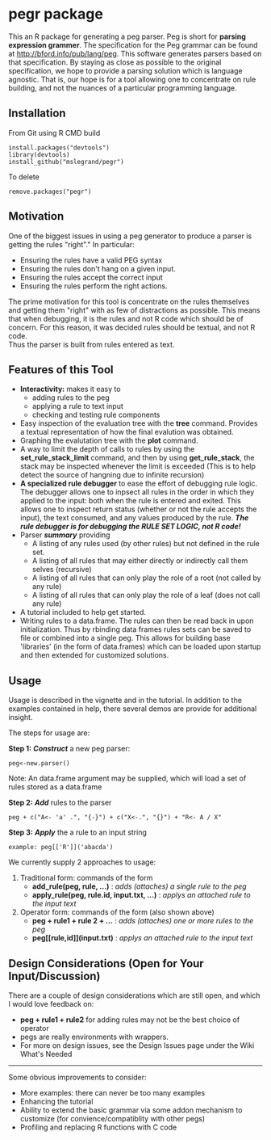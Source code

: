pegr package
====

This an R package for generating a peg parser. Peg is short for
**parsing expression grammer**. The specification for the Peg grammar can be found at http://bford.info/pub/lang/peg. 
This software generates parsers based on that specification. By staying as close as possible to the 
original specification, we hope to provide a parsing solution which is language agnostic. That is, our hope is 
for a tool allowing one to concentrate on rule building, and not the nuances of a particular programming language.

Installation
-----

From Git using R CMD build
```
install.packages("devtools")
library(devtools)
install_github("mslegrand/pegr")

```
To delete
```
remove.packages("pegr")
```

Motivation
------

One of the biggest issues in using a peg generator to produce a parser is getting the rules "right"."
In particular:
* Ensuring the rules have a valid PEG syntax
* Ensuring the rules don't hang on a given input.
* Ensuring the rules accept the correct input
* Ensuring the rules perform the right actions.

The prime motivation for this tool is concentrate on the rules themselves and getting them "right" with as
few of distractions as possible. This means that when debugging, it is the rules and not R code which should be of 
concern. For this reason, it was decided rules should be textual, and not R code.  
Thus the parser is built from rules entered as text.


Features of this Tool
-------
*  **Interactivity:**  makes it easy to 
    *  adding rules to the peg
    *  applying a rule to text input
    *  checking  and testing rule components
*  Easy inspection of the evaluation tree with the **tree** command. Provides a textual representation of how the final evalution was obtained.
*  Graphing the evalutation tree with the **plot** command. 
*  A way to limit the depth of calls to rules by using the **set_rule_stack_limit** command, and then by using **get_rule_stack**, the stack may be inspected whenever the limit is exceeded (This is to help detect the source of  hangning due to infinite recursion)
*  **A  specialized rule debugger** to ease the effort of debugging rule logic.  The debugger allows one to inpsect all rules in the order in which they applied to the input: both when the rule is entered and exited. This allows one to inspect return status (whether or not the rule accepts the input), the text consumed, and any values produced by the rule.  ***The rule debugger is for debugging the RULE SET LOGIC, not R code!***
* Parser ***summary*** providing
   * A listing of any rules used (by other rules) but not defined in the rule set.
   * A listing of all rules that may either directly or indirectly call them selves (recursive)
   * A listing of all rules that can only play the role of a root (not called by any rule)
   * A listing of all rules that can only play the role of a leaf (does not call any rule)
* A tutorial included to help get started.
* Writing rules to a data.frame. The rules can then be read back in upon initialization. Thus by rbinding data frames rules sets can be saved to file or combined into a single peg. This allows for building base 'libraries' (in the form of data.frames) which can be loaded upon startup and then extended for customized solutions.

Usage
-------

Usage is described in the vignette and in the tutorial.   In addition to the examples contained in help,
there several demos are provide for additional insight.

The steps for usage are:

**Step 1:** ***Construct*** a new peg parser: 
```
peg<-new.parser()
```
Note: An data.frame argument may be supplied, which will load a set of rules stored as a data.frame

**Step 2:** ***Add*** rules to the parser
```
peg + c("A<- 'a' .", "{-}") + c("X<-.", "{}") + "R<- A / X"
```

**Step 3:** ***Apply*** the a rule to an input string
```
example: peg[['R']]('abacda')
```
We currently supply 2 approaches to usage:

1. Traditional form: commands of the form 
   * **add_rule(peg, rule, ...)** : *adds (attaches) a single rule to the peg*
   * **apply_rule(peg, rule.id, input.txt, ...)**  : *applys an attached rule to the input text*
2. Operator form: commands of the form (also shown above)
   * **peg + rule1 + rule 2 + ...** : *adds (attaches) one or more rules to the peg*
   * **peg\[\[rule,id]](input.txt)** : *applys an attached rule to the input text*

Design Considerations (Open for Your Input/Discussion)
---------
There are a couple of design considerations which are still open, and which I would love feedback on:
* **peg + rule1 + rule2** for adding rules may not be the best choice of operator
* pegs are really environments with wrappers.
* For more on design issues, see the Design Issues page under the Wiki
What's Needed
-------

Some obvious  improvements to consider:
*  More examples: there can never be too many examples
*  Enhancing the tutorial
*  Ability to extend the basic grammar via some addon mechanism to customize (for convience/compatiblity with other pegs)
*  Profiling and replacing R functions with C code




